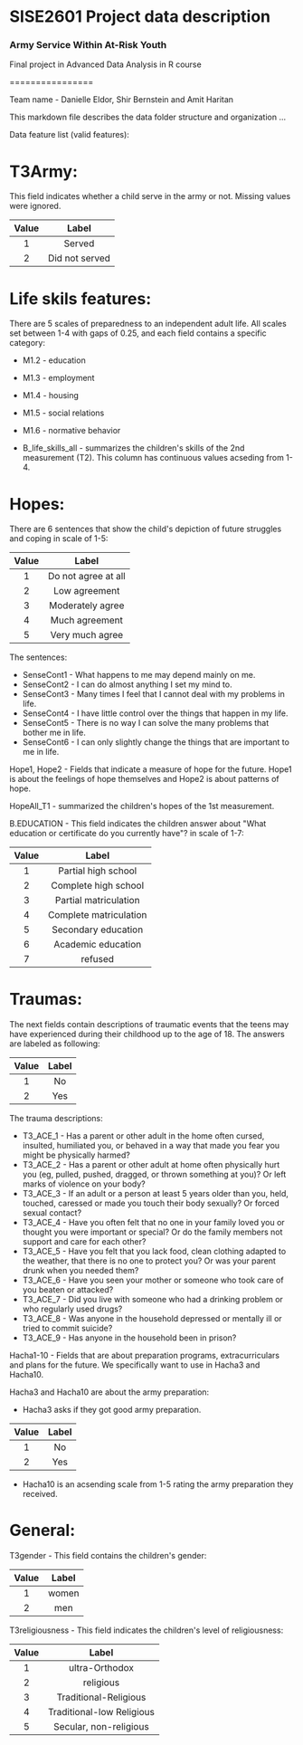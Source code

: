 # SISE2601 Project data description
### Army Service Within At-Risk Youth
Final project in Advanced Data Analysis in R course

================

Team name - Danielle Eldor, Shir Bernstein and Amit Haritan

This markdown file describes the data folder structure and organization ...

Data feature list (valid features):


# T3Army:

This field indicates whether a child serve in the army or not.
Missing values were ignored.

| Value |       Label     |
|:-----:|:---------------:|
|   1   |  Served         |
|   2   |  Did not served |


# Life skils features:

There are 5 scales of preparedness to an independent adult life.
All scales set between 1-4 with gaps of 0.25, and each field contains a specific category:

  - M1.2 - education
  - M1.3 - employment
  - M1.4 - housing
  - M1.5 - social relations
  - M1.6 - normative behavior
  
  - B_life_skills_all - summarizes the children's skills of the 2nd measurement (T2).
    This column has continuous values acseding from 1-4.
  
  
# Hopes:

There are 6 sentences that show the child's depiction of future struggles and coping in scale of 1-5:

| Value |        Label           |
|:-----:|:----------------------:|
|   1   |   Do not agree at all  |
|   2   |     Low agreement      |
|   3   |    Moderately agree    |
|   4   |     Much agreement     |
|   5   |     Very much agree    |
 

The sentences:

- SenseCont1 - What happens to me may depend mainly on me.
- SenseCont2 - I can do almost anything I set my mind to.
- SenseCont3 - Many times I feel that I cannot deal with my problems in life.
- SenseCont4 - I have little control over the things that happen in my life.
- SenseCont5 - There is no way I can solve the many problems that bother me in life.
- SenseCont6 - I can only slightly change the things that are important to me in life.


Hope1, Hope2  - Fields that indicate a measure of hope for the future.
Hope1 is about the feelings of hope themselves and Hope2 is about patterns of hope.


HopeAll_T1 - summarized the children's hopes of the 1st measurement.


B.EDUCATION - This field indicates the children answer about "What education or certificate do you currently have"? in scale of 1-7:

| Value |        Label           |
|:-----:|:----------------------:|
|   1   |   Partial high school  |
|   2   |   Complete high school |
|   3   |  Partial matriculation |
|   4   | Complete matriculation |
|   5   |   Secondary education  |
|   6   |   Academic education   |
|   7   |         refused        |
                


# Traumas:

The next fields contain descriptions of traumatic events that the teens may have experienced during their childhood up to the age of 18. The answers are labeled as following:

| Value |  Label |
|:-----:|:------:|
|   1   |   No   |
|   2   |   Yes  |


The trauma descriptions:

- T3_ACE_1 - Has a parent or other adult in the home often cursed, insulted, humiliated you, or behaved in a way that made you fear you might be physically harmed?
- T3_ACE_2 - Has a parent or other adult at home often physically hurt you (eg, pulled, pushed, dragged, or thrown something at you)? Or left marks of violence on your body?
- T3_ACE_3 - If an adult or a person at least 5 years older than you, held, touched, caressed or made you touch their body sexually? Or forced sexual contact?
- T3_ACE_4 - Have you often felt that no one in your family loved you or thought you were important or special? Or do the family members not support and care for each other?
- T3_ACE_5 - Have you felt that you lack food, clean clothing adapted to the weather, that there is no one to protect you? Or was your parent drunk when you needed them?
- T3_ACE_6 - Have you seen your mother or someone who took care of you beaten or attacked?
- T3_ACE_7 - Did you live with someone who had a drinking problem or who regularly used drugs?
- T3_ACE_8 - Was anyone in the household depressed or mentally ill or tried to commit suicide?
- T3_ACE_9 - Has anyone in the household been in prison?



Hacha1-10 - Fields that are about preparation programs, extracurriculars and plans for the future.
We specifically want to use in Hacha3 and Hacha10.

Hacha3 and Hacha10 are about the army preparation:

 - Hacha3 asks if they got good army preparation.
 
| Value |  Label |
|:-----:|:------:|
|   1   |   No   |
|   2   |   Yes  |

 - Hacha10 is an acsending scale from 1-5 rating the army preparation they received.



# General:

T3gender -  This field contains the children's gender:

| Value |  Label |
|:-----:|:------:|
|   1   |  women |
|   2   |   men  |


T3religiousness - This field indicates the children's level of religiousness:

| Value |           Label           |
|:-----:|:-------------------------:|
|   1   |       ultra-Orthodox      |
|   2   |         religious         |
|   3   |   Traditional-Religious   |
|   4   | Traditional-low Religious |
|   5   |   Secular, non-religious  |
